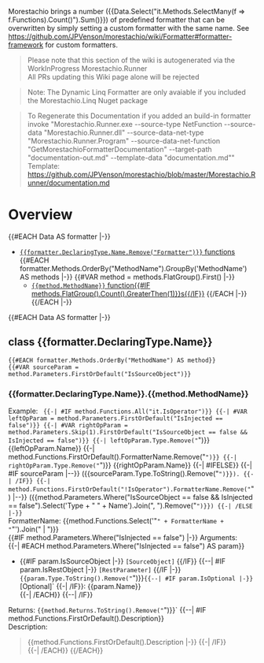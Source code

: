 ﻿Morestachio brings a number ({{Data.Select("it.Methods.SelectMany(f => f.Functions).Count()").Sum()}}) of predefined formatter that can be overwritten by simply setting a custom formatter with the same name. 
See https://github.com/JPVenson/morestachio/wiki/Formatter#formatter-framework for custom formatters.

> Please note that this section of the wiki is autogenerated via the WorkInProgress Morestachio.Runner   
> All PRs updating this Wiki page alone will be rejected

> Note: The Dynamic Linq Formatter are only avaiable if you included the Morestachio.Linq Nuget package   

> To Regenerate this Documentation if you added an build-in formatter invoke "Morestachio.Runner.exe --source-type NetFunction --source-data "Morestachio.Runner.dll" --source-data-net-type "Morestachio.Runner.Program" --source-data-net-function "GetMorestachioFormatterDocumentation" --target-path "documentation-out.md" --template-data "documentation.md""   
> Template: https://github.com/JPVenson/morestachio/blob/master/Morestachio.Runner/documentation.md
# Overview
{{#EACH Data AS formatter |-}}
- [`{{formatter.DeclaringType.Name.Remove("Formatter")}}` functions](#class-{{formatter.DeclaringType.Name}})
{{#EACH formatter.Methods.OrderBy("MethodName").GroupBy('MethodName') AS methods |-}}
{{#VAR method = methods.FlatGroup().First() |-}}
	- [`{{method.MethodName}}` function{{#IF methods.FlatGroup().Count().GreaterThen(1)}}s{{/IF}}](#{{formatter.DeclaringType.Name}}{{method.MethodName}})
{{/EACH |-}}
{{/EACH |-}}



{{#EACH Data AS formatter |-}}
## class {{formatter.DeclaringType.Name}}
	{{#EACH formatter.Methods.OrderBy("MethodName") AS method}}
	{{#VAR sourceParam = method.Parameters.FirstOrDefault("IsSourceObject")}}
### {{formatter.DeclaringType.Name}}.{{method.MethodName}}
Example: `
	{{-| #IF method.Functions.All("it.IsOperator")}}
		{{-| #VAR leftOpParam = method.Parameters.FirstOrDefault("IsInjected == false")}}
		{{-| #VAR rightOpParam = method.Parameters.Skip(1).FirstOrDefault("IsSourceObject == false && IsInjected == false")}}
		{{-| leftOpParam.Type.Remove("`")}} {{leftOpParam.Name}}
		{{-| method.Functions.FirstOrDefault().FormatterName.Remove("`")}}
		{{-| rightOpParam.Type.Remove("`")}} {{rightOpParam.Name}}
	{{-| #IFELSE}}
		{{-| #IF sourceParam |--}}
			({{sourceParam.Type.ToString().Remove("`")}}).
		{{-| /IF}}
	{{-| method.Functions.FirstOrDefault("!IsOperator").FormatterName.Remove("`") |--}}
	({{method.Parameters.Where("IsSourceObject == false && IsInjected == false").Select('Type + " " + Name').Join(", ").Remove("`")}})
	{{-| /ELSE |-}}
`   
FormatterName: {{method.Functions.Select('"`" + FormatterName + "`"').Join(" | ")}}   
{{#IF method.Parameters.Where("IsInjected == false") |-}}
Arguments:  
	{{-| #EACH method.Parameters.Where("IsInjected == false") AS param}}
- {{#IF param.IsSourceObject |-}} `[SourceObject]` {{/IF}}
		{{--| #IF param.IsRestObject |-}} `[RestParameter]` {{/IF |-}}
`{{param.Type.ToString().Remove("`")}}`
		{{--| #IF param.IsOptional |-}} `[Optional]` {{-| /IF}}: {{param.Name}}  
	{{-| /EACH}}
	{{--| /IF}}   

Returns: `{{method.Returns.ToString().Remove("`")}}`
	{{--| #IF method.Functions.FirstOrDefault().Description}}   
Description:  
> {{method.Functions.FirstOrDefault().Description |-}}
	{{-| /IF}}   
	{{-| /EACH}}
{{/EACH}}